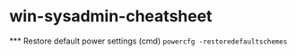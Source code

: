 # win-sysadmin-cheatsheet

*** Restore default power settings (cmd)
`powercfg -restoredefaultschemes`
